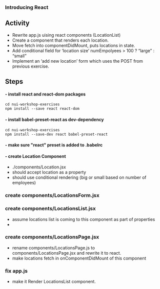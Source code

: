 ### Introducing React

## Activity
- Rewrite app.js uising react components (LocationList)
- Create a <Location > component that renders each location.
- Move fetch into componentDidMount, puts locations in state.
- Add conditional field for ‘location size’ numEmpolyees > 100 ? “large” : “small”
- Implement an ‘add new location’ form which uses the POST from previous exercise.


## Steps

#### - install react and react-dom packages

```
cd nui-workshop-exercises
npm install --save react react-dom
```

#### - install babel-preset-react as dev-dependency

```
cd nui-workshop-exercises
npm install --save-dev react babel-preset-react
```

#### - make sure "react" preset is added to .babelrc

#### - create Location Component
 - ./components/Location.jsx
 - should accept location as a property
 - should use conditional rendering (big or small based
     on number of employees)

 ### create components/LocationsForm.jsx

 ### create components/LocationsList.jsx
- assume locations list is coming to this component as part of properties
-
 ### create components/LocationsPage.jsx
 - rename components/LocationsPage.js to components/LocationsPage.jsx and rewrite  it to react.
 - make locations fetch in onComponentDidMount of this component
 

 ### fix app.js
  - make it Render LocationsList component.
